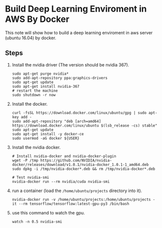 # Build Deep Learning Enviroment in AWS By Docker 
This note will show how to build a deep learning enviroment in aws server (ubuntu 16.04) by docker.

## Steps
1. Install the nvidia driver (The version should be nvidia 367).
    ```
    sudo apt-get purge nvidia*
    sudo add-apt-repository ppa:graphics-drivers
    sudo apt-get update
    sudo apt-get install nvidia-367
    # restart the machine
    sudo shutdown -r now
    ```
2. Install the docker.
    ```
    curl -fsSL https://download.docker.com/linux/ubuntu/gpg | sudo apt-key add -
    sudo add-apt-repository "deb [arch=amd64] https://download.docker.com/linux/ubuntu $(lsb_release -cs) stable"
    sudo apt-get update
    sudo apt-get install -y docker-ce
    sudo usermod -aG docker ${USER}
    ```
3. Install the nvidia docker.
    ```
    # Install nvidia-docker and nvidia-docker-plugin
    wget -P /tmp https://github.com/NVIDIA/nvidia-docker/releases/download/v1.0.1/nvidia-docker_1.0.1-1_amd64.deb
    sudo dpkg -i /tmp/nvidia-docker*.deb && rm /tmp/nvidia-docker*.deb

    # Test nvidia-smi
    nvidia-docker run --rm nvidia/cuda nvidia-smi
    ```
4. run a container (load the `/home/ubuntu/projects` directory into it).
    ```
    nvidia-docker run -v /home/ubuntu/projects:/home/ubuntu/projects -it --rm tensorflow/tensorflow:latest-gpu-py3 /bin/bash
    ```
5. use this command to watch the gpu.
    ```
    watch -n 0.5 nvidia-smi
    ```